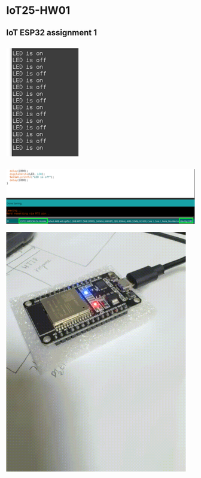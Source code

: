 # IoT25-HW01
IoT ESP32 assignment 1
---
![output image](image.png)
---
![output image](image2.png)
---
![led gif](output.gif)
